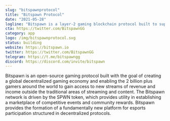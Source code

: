 ```yaml
---
slug: "bitspawnprotocol"
title: "Bitspawn Protocol"
date: "2021-05-28"
logline: "Bitspawn is a layer-2 gaming blockchain protocol built to support the 2+ billion gamers by building new monetization streams for them to access."
cta: https://twitter.com/BitspawnGG
category: app
logo: /img/bitspawnprotocol.svg
status: building
website: https://bitspawn.io
twitter: https://twitter.com/BitspawnGG
telegram: https://t.me/bitspawngg
discord: https://discord.com/invite/bitspawn
---
```


Bitspawn is an open-source gaming protocol built with the goal of creating a global decentralized gaming economy and enabling the 2 billion plus gamers around the world to gain access to new streams of revenue and income outside the traditional areas of streaming and content. The Bitspawn network is driven by the SPWN token, which provides utility in establishing a marketplace of competitive events and community rewards. Bitspawn provides the formation of a fundamentally new platform for esports participation structured in decentralized protocols.
